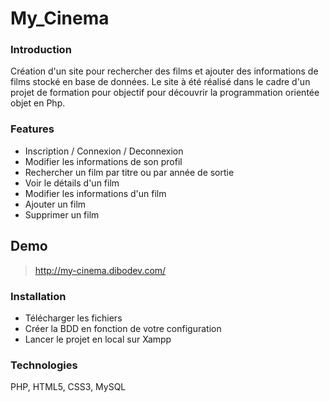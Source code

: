 # My_Cinema

### Introduction

Création d'un site pour rechercher des films et ajouter des informations de films stocké en base de données. Le site à été réalisé dans le cadre d'un projet de formation pour objectif pour découvrir la programmation orientée objet en Php.

### Features

- Inscription / Connexion / Deconnexion
- Modifier les informations de son profil
- Rechercher un film par titre ou par année de sortie
- Voir le détails d'un film
- Modifier les informations d'un film
- Ajouter un film
- Supprimer un film

## Demo
> http://my-cinema.dibodev.com/

### Installation

- Télécharger les fichiers
- Créer la BDD en fonction de votre configuration
- Lancer le projet en local sur Xampp

### Technologies

PHP, HTML5, CSS3, MySQL

